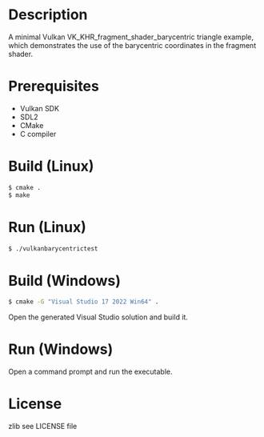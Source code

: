 # Description

A minimal Vulkan VK_KHR_fragment_shader_barycentric triangle example, which demonstrates the use of the barycentric coordinates in the fragment shader. 

# Prerequisites

- Vulkan SDK
- SDL2
- CMake
- C compiler

# Build (Linux)

```bash
$ cmake .
$ make
```

# Run (Linux)

```bash
$ ./vulkanbarycentrictest
```

# Build (Windows)

```bash
$ cmake -G "Visual Studio 17 2022 Win64" .
```

Open the generated Visual Studio solution and build it.

# Run (Windows)

Open a command prompt and run the executable.

# License

zlib see LICENSE file

